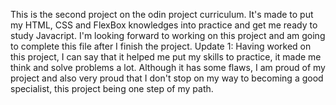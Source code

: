 This is the second project on the odin project curriculum. It's made to put my HTML, CSS and FlexBox knowledges into practice and get me ready to study Javacript. I'm looking forward to working on this project and am going to complete this file after I finish the project.
Update 1:
Having worked on this project, I can say that it helped me put my skills to practice, it made me think and solve problems a lot. Although it has some flaws, I am proud of my project and also very proud that I don't stop on my way to becoming a good specialist, this project being one step of my path.